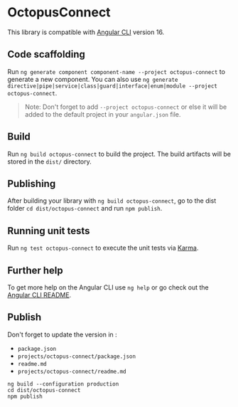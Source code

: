 # OctopusConnect

This library is compatible with [Angular CLI](https://github.com/angular/angular-cli) version 16.

## Code scaffolding

Run `ng generate component component-name --project octopus-connect` to generate a new component. You can also use `ng generate directive|pipe|service|class|guard|interface|enum|module --project octopus-connect`.
> Note: Don't forget to add `--project octopus-connect` or else it will be added to the default project in your `angular.json` file. 

## Build

Run `ng build octopus-connect` to build the project. The build artifacts will be stored in the `dist/` directory.

## Publishing

After building your library with `ng build octopus-connect`, go to the dist folder `cd dist/octopus-connect` and run `npm publish`.

## Running unit tests

Run `ng test octopus-connect` to execute the unit tests via [Karma](https://karma-runner.github.io).

## Further help

To get more help on the Angular CLI use `ng help` or go check out the [Angular CLI README](https://github.com/angular/angular-cli/blob/master/README.md).

## Publish
Don't forget to update the version in :
- `package.json`
- `projects/octopus-connect/package.json`
- `readme.md`
- `projects/octopus-connect/readme.md`

```
ng build --configuration production
cd dist/octopus-connect
npm publish
```  
